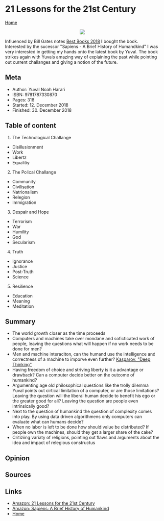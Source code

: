 # 21 Lessons for the 21st Century
[Home](Readme.md)


<div style="text-align:center"><a target="_blank"  href="https://www.amazon.de/gp/product/1787330877/ref=as_li_tl?ie=UTF8&camp=1638&creative=6742&creativeASIN=1787330877&linkCode=as2&tag=markwarneke-21&linkId=933ea284b9cb8fec5e8050e8ecba7f64"><img border="0" src="//ws-eu.amazon-adsystem.com/widgets/q?_encoding=UTF8&MarketPlace=DE&ASIN=1787330877&ServiceVersion=20070822&ID=AsinImage&WS=1&Format=_SL250_&tag=markwarneke-21" ></a><img
src="//ir-de.amazon-adsystem.com/e/ir?t=markwarneke-21&l=am2&o=3&a=1787330877" width="1" height="1" border="0" alt="" style="border:none !important; margin:0px !important;" /></div>

Influenced by Bill Gates notes [Best Books 2018](https://www.gatesnotes.com/About-Bill-Gates/Best-Books-2018) I bought the book.
Interested by the sucessor "Sapiens - A Brief History of Humandkind" I was very interested in getting my hands onto the latest book by Yuval.
The book strikes again with Yuvals amazing way of explaining the past while pointing out current challanges and giving a notion of the future.

## Meta

- Author: Yuval Noah Harari
- ISBN: 9781787330870
- Pages: 318
- Started: 12. December 2018
- Finished: 30. December 2018

## Table of content

1. The Technological Challange
  * Disillusionment
  * Work
  * Libertz
  * Equalitiy
2. The Polical Challange
  * Community
  * Civilisation
  * Natrionalism
  * Relegion
  * Immigration
3. Despair and Hope
  * Terrorism
  * War
  * Humility
  * God
  * Secularism
4. Truth
  * Ignorance
  * Justice
  * Post-Truth
  * Science
5. Resilience
  * Education
  * Meaning
  * Meditation

## Summary

- The world growth closer as the time proceeds
- Computers and machines take over mondane and soficticated work of people, leaving the questions what will happen if no work needs to be done for men?
- Men and machine interaciton, can the humand use the intelligence and correctness of a machine to imporve even further? [Kasparov: "Deep Thinking"](https://www.youtube.com/watch?v=zhkTHkIZJEc)
- Having freedom of choice and striving liberty is it a advantage or drawback? Can a computer decide better on the outcome of humankind?
- Argumenting age old philosophical questions like the trolly dilemma Yuval points out cirtical limitation of a computer, or are those limitations? Leaving the question will the liberal human decide to benefit his ego or the greater good for all? Leaving the question are people even intrinsically good? 
- Next to the question of humankind the question of complexity comes into play. By using data driven algorithmens only computers can evaluate what can humans decide? 
- When no labor is left to be done how should value be distributed? If people own the machines, should they get a larger share of the cake? 
- Critiziing variaty of religions, pointing out flaws and arguments about the idea and impact of relegious constructus


## Opinion

## Sources

## Links

- [Amazon: 21 Lessons for the 21st Century](https://www.amazon.de/gp/product/1787330877/ref=as_li_tl?ie=UTF8&camp=1638&creative=6742&creativeASIN=1787330877&linkCode=as2&tag=markwarneke-21&linkId=94b5d3fcd5d3c68c391bda7e39d1b86b)
- [Amazon: Sapiens: A Brief History of Humankind](https://www.amazon.de/gp/product/0099590085/ref=as_li_tl?ie=UTF8&camp=1638&creative=6742&creativeASIN=0099590085&linkCode=as2&tag=markwarneke-21&linkId=0d3d3c895c0aa46341aac76c100d83ea)
- [Home](Readme.md)
